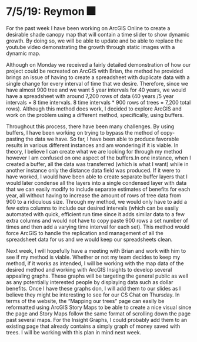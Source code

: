7/5/19: Reymon :fireworks:
================

For the past week I have been working on ArcGIS Online to create a desirable shade canopy map that will contain a time slider to show dynamic growth. By doing so, we will be able to update and be able to replace the youtube video demonstrating the growth through static images with a dynamic map. 

Although on Monday we received a fairly detailed demonstration of how our project could be recreated on ArcGIS with Brian, the method he provided brings an issue of having to create a spreadsheet with duplicate data with a single change for every interval of time that we desire. Therefore, since we have almost 900 tree and we want 5 year intervals for 40 years, we would have a spreadsheet with around 7,200 rows of data (40 years /5 year intervals = 8 time intervals. 8 time intervals * 900 rows of trees = 7,200 total rows). Although this method does work, I decided to explore ArcGIS and work on the problem using a different method, specifically, using buffers.

Throughout this process, there have been many challenges. By using buffers, I have been working on trying to bypass the method of copy-pasting the data we have. So far, I have been able to produce favorable results in various different instances and am wondering if it is viable. In theory, I believe I can create what we are looking for through my method however I am confused on one aspect of the buffers.In one instance, when I created a buffer, all the data was transferred (which is what I want) while in another instance only the distance data field was produced. If it were to have worked, I would have been able to create separate buffer layers that I would later condense all the layers into a single condensed layer with data that we can easily modify to include separate estimates of benefits for each year, all without having to increase the amount of rows of tree data from 900 to a ridiculous size. Through my method, we would only have to add a few extra columns to include our desired intervals (which can be easily automated with quick, efficient run time since it adds similar data to a few extra columns and would not have to copy paste 900 rows a set number of times and then add a varying time interval for each set). This method would force ArcGIS to handle the replication and management of all the spreadsheet data for us and we would keep our spreadsheets clean.

Next week, I will hopefully have a meeting with Brian and work with him to see if my method is viable. Whether or not my team decides to keep my method, if it works as intended, I will be working with the map data of the desired method and working with ArcGIS Insights to develop several appealing graphs. These graphs will be targeting the general public as well as any potentially interested people by displaying data such as dollar benefits. Once I have these graphs don, I will add them to our slides as I believe they might be interesting to see for our CS Chat on Thursday. In terms of the website, the “Mapping our trees” page can easily be reformatted using ArcGIS Story Maps to be able to create a nice visual since the page and Story Maps follow the same format of scrolling down the page past several maps. For the Insight Graphs, I could probably add them to an existing page that already contains a simply graph of money saved with trees. I will be working with this plan in mind next week.
